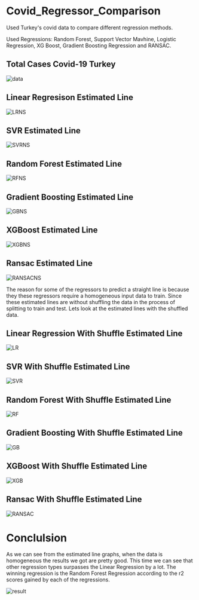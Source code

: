 # Covid_Regressor_Comparison
 Used Turkey's covid data to compare different regression methods. 

 Used Regressions: Random Forest, Support Vector Mavhine, Logistic Regression, XG Boost, Gradient Boosting Regression and RANSAC.


## Total Cases Covid-19 Turkey

![data](./pictures/data.png)

## Linear Regresison Estimated Line

![LRNS](./pictures/LinearRegNoShuf.png)

## SVR Estimated Line

![SVRNS](./pictures/SVRNoShuf.png)

## Random Forest Estimated Line

![RFNS](./pictures/RandomForestNoShuf.png)

## Gradient Boosting Estimated Line

![GBNS](./pictures/GradientBoostingNoShuf.png)

## XGBoost Estimated Line

![XGBNS](./pictures/XgBoostNoShuf.png)

## Ransac Estimated Line

![RANSACNS](./pictures/RansacNoShuf.png.png)


The reason for some of the regressors to predict a straight line is because they these regressors require a homogeneous input data to train. Since these estimated lines are without shuffling the data in the process of splitting to train and test. Lets look at the estimated lines with the shuffled data.

## Linear Regression With Shuffle Estimated Line

![LR](./pictures/LinearRegShuf.png.png)

## SVR With Shuffle Estimated Line

![SVR](./pictures/SVRShuf.png)

## Random Forest With Shuffle Estimated Line

![RF](./pictures/RandomForestShuf.png)

## Gradient Boosting With Shuffle Estimated Line

![GB](./pictures/GradientBoostingShuf.png)

## XGBoost With Shuffle Estimated Line

![XGB](./pictures/XgBoostShuf.png)

## Ransac With Shuffle Estimated Line

![RANSAC](./pictures/RansacShuf.png.png)

# Conclulsion

As we can see from the estimated line graphs, when the data is homogeneous the results we got are pretty good. This time we can see that other regression types surpasses the Linear Regression by a lot. The winning regression is the Random Forest Regression according to the r2 scores gained by each of the regressions. 

![result](./pictures/ShuffledR2scores.png)

